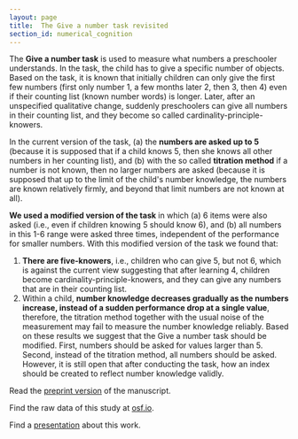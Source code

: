 ```yaml
---
layout: page
title:  The Give a number task revisited
section_id: numerical_cognition
---
```


The **Give a number task** is used to measure what numbers a preschooler understands. In the task, the child has to give a specific number of objects. Based on the task, it is known that initially children can only give the first few numbers (first only number 1, a few months later 2, then 3, then 4) even if their counting list (known number words) is longer. Later, after an unspecified qualitative change, suddenly preschoolers can give all numbers in their counting list, and they become so called cardinality-principle-knowers.

In the current version of the task, (a) the **numbers are asked up to 5** (because it is supposed that if a child knows 5, then she knows all other numbers in her counting list), and (b) with the so called **titration method** if a number is not known, then no larger numbers are asked (because it is supposed that up to the limit of the child's number knowledge, the numbers are known relatively firmly, and beyond that limit numbers are not known at all).

**We used a modified version of the task** in which (a) 6 items were also asked (i.e., even if children knowing 5 should know 6), and (b) all numbers in this 1-6 range were asked three times, independent of the performance for smaller numbers. With this modified version of the task we found that:
1. **There are five-knowers**, i.e., children who can give 5, but not 6, which is against the current view suggesting that after learning 4, children become cardinality-principle-knowers, and they can give any numbers that are in their counting list.
2. Within a child, **number knowledge decreases gradually as the numbers increase, instead of a sudden performance drop at a single value**, therefore, the titration method together with the usual noise of the measurement may fail to measure the number knowledge reliably.
Based on these results we suggest that the Give a number task should be modified. First, numbers should be asked for values larger than 5. Second, instead of the titration method, all numbers should be asked. However, it is still open that after conducting the task, how an index should be created to reflect number knowledge validly.

<i class='fa fa-file-text'></i> Read the [preprint version](https://osf.io/2kh9s) of the manuscript.

<i class='fa fa-table'></i> Find the raw data of this study at [osf.io](https://osf.io/z28hd/).

<i class='fa fa-file'></i> Find a [presentation](https://docs.google.com/presentation/d/1hTaC9UZBgd-6tG6vQ9lPZxOnhCBYCwosbUfs-BSp4YA/edit?usp=sharing) about this work.
